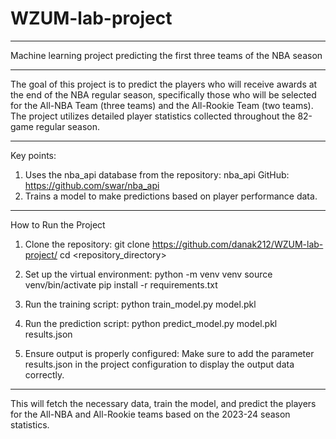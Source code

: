 # WZUM-lab-project

____________________________________________________________________________________________________
 Machine learning project predicting the first three teams of the NBA season

____________________________________________________________________________________________________
The goal of this project is to predict the players who will receive awards at the end of the NBA regular season, specifically those who will be selected for the All-NBA Team (three teams) and the All-Rookie Team (two teams). The project utilizes detailed player statistics collected throughout the 82-game regular season.

____________________________________________________________________________________________________
Key points:
1. Uses the nba_api database from the repository: nba_api GitHub: https://github.com/swar/nba_api
2. Trains a model to make predictions based on player performance data.

____________________________________________________________________________________________________
How to Run the Project

1. Clone the repository:
git clone https://github.com/danak212/WZUM-lab-project/
cd <repository_directory>

3. Set up the virtual environment:
python -m venv venv
source venv/bin/activate
pip install -r requirements.txt

4. Run the training script:
python train_model.py model.pkl

5. Run the prediction script:
python predict_model.py model.pkl results.json

6. Ensure output is properly configured:
Make sure to add the parameter results.json in the project configuration to display the output data correctly.

____________________________________________________________________________________________________
This will fetch the necessary data, train the model, and predict the players for the All-NBA and All-Rookie teams based on the 2023-24 season statistics.

